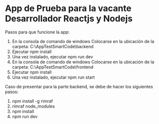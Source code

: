 # App de Prueba para la vacante Desarrollador Reactjs y Nodejs

Pasos para que funcione la app:

1. En la consola de comando de windows Colocarse en la ubicación de la carpeta: C:\AppTestSmartCode\backend
2. Ejecutar npm install
3. Una vez instalado, ejecutar npm run dev
4. En la consola de comando de windows Colocarse en la ubicación de la carpeta: C:\AppTestSmartCode\frontend
5. Ejecutar npm install
6. Una vez instalado, ejecutar npm run start

Caso de presentar para la parte backend, se debe de hacer los siguientes pasos:

1. npm install -g rimraf
2. rimraf node_modules
3. npm install
4. npm run dev
